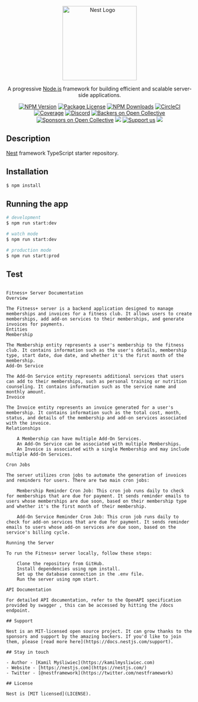 <p align="center">
  <a href="http://nestjs.com/" target="blank"><img src="https://nestjs.com/img/logo-small.svg" width="200" alt="Nest Logo" /></a>
</p>

[circleci-image]: https://img.shields.io/circleci/build/github/nestjs/nest/master?token=abc123def456
[circleci-url]: https://circleci.com/gh/nestjs/nest

  <p align="center">A progressive <a href="http://nodejs.org" target="_blank">Node.js</a> framework for building efficient and scalable server-side applications.</p>
    <p align="center">
<a href="https://www.npmjs.com/~nestjscore" target="_blank"><img src="https://img.shields.io/npm/v/@nestjs/core.svg" alt="NPM Version" /></a>
<a href="https://www.npmjs.com/~nestjscore" target="_blank"><img src="https://img.shields.io/npm/l/@nestjs/core.svg" alt="Package License" /></a>
<a href="https://www.npmjs.com/~nestjscore" target="_blank"><img src="https://img.shields.io/npm/dm/@nestjs/common.svg" alt="NPM Downloads" /></a>
<a href="https://circleci.com/gh/nestjs/nest" target="_blank"><img src="https://img.shields.io/circleci/build/github/nestjs/nest/master" alt="CircleCI" /></a>
<a href="https://coveralls.io/github/nestjs/nest?branch=master" target="_blank"><img src="https://coveralls.io/repos/github/nestjs/nest/badge.svg?branch=master#9" alt="Coverage" /></a>
<a href="https://discord.gg/G7Qnnhy" target="_blank"><img src="https://img.shields.io/badge/discord-online-brightgreen.svg" alt="Discord"/></a>
<a href="https://opencollective.com/nest#backer" target="_blank"><img src="https://opencollective.com/nest/backers/badge.svg" alt="Backers on Open Collective" /></a>
<a href="https://opencollective.com/nest#sponsor" target="_blank"><img src="https://opencollective.com/nest/sponsors/badge.svg" alt="Sponsors on Open Collective" /></a>
  <a href="https://paypal.me/kamilmysliwiec" target="_blank"><img src="https://img.shields.io/badge/Donate-PayPal-ff3f59.svg"/></a>
    <a href="https://opencollective.com/nest#sponsor"  target="_blank"><img src="https://img.shields.io/badge/Support%20us-Open%20Collective-41B883.svg" alt="Support us"></a>
  <a href="https://twitter.com/nestframework" target="_blank"><img src="https://img.shields.io/twitter/follow/nestframework.svg?style=social&label=Follow"></a>
</p>
  <!--[![Backers on Open Collective](https://opencollective.com/nest/backers/badge.svg)](https://opencollective.com/nest#backer)
  [![Sponsors on Open Collective](https://opencollective.com/nest/sponsors/badge.svg)](https://opencollective.com/nest#sponsor)-->

## Description

[Nest](https://github.com/nestjs/nest) framework TypeScript starter repository.

## Installation

```bash
$ npm install
```

## Running the app

```bash
# development
$ npm run start:dev

# watch mode
$ npm run start:dev

# production mode
$ npm run start:prod
```

## Test

```

Fitness+ Server Documentation
Overview

The Fitness+ server is a backend application designed to manage memberships and invoices for a fitness club. It allows users to create memberships, add add-on services to their memberships, and generate invoices for payments.
Entities
Membership

The Membership entity represents a user's membership to the fitness club. It contains information such as the user's details, membership type, start date, due date, and whether it's the first month of the membership.
Add-On Service

The Add-On Service entity represents additional services that users can add to their memberships, such as personal training or nutrition counseling. It contains information such as the service name and monthly amount.
Invoice

The Invoice entity represents an invoice generated for a user's membership. It contains information such as the total cost, month, status, and details of the membership and add-on services associated with the invoice.
Relationships

    A Membership can have multiple Add-On Services.
    An Add-On Service can be associated with multiple Memberships.
    An Invoice is associated with a single Membership and may include multiple Add-On Services.

Cron Jobs

The server utilizes cron jobs to automate the generation of invoices and reminders for users. There are two main cron jobs:

    Membership Reminder Cron Job: This cron job runs daily to check for memberships that are due for payment. It sends reminder emails to users whose memberships are due soon, based on their membership type and whether it's the first month of their membership.

    Add-On Service Reminder Cron Job: This cron job runs daily to check for add-on services that are due for payment. It sends reminder emails to users whose add-on services are due soon, based on the service's billing cycle.

Running the Server

To run the Fitness+ server locally, follow these steps:

    Clone the repository from GitHub.
    Install dependencies using npm install.
    Set up the database connection in the .env file.
    Run the server using npm start.

API Documentation

For detailed API documentation, refer to the OpenAPI specification provided by swagger , this can be accessed by hitting the /docs endpoint.

## Support

Nest is an MIT-licensed open source project. It can grow thanks to the sponsors and support by the amazing backers. If you'd like to join them, please [read more here](https://docs.nestjs.com/support).

## Stay in touch

- Author - [Kamil Myśliwiec](https://kamilmysliwiec.com)
- Website - [https://nestjs.com](https://nestjs.com/)
- Twitter - [@nestframework](https://twitter.com/nestframework)

## License

Nest is [MIT licensed](LICENSE).
